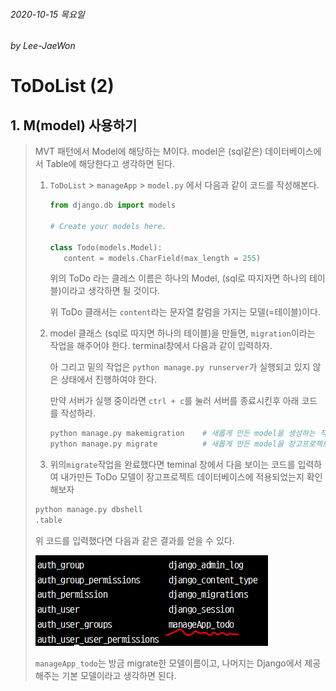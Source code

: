 ###### 2020-10-15 목요일

###### by Lee-JaeWon



# ToDoList (2)



## 1. M(model) 사용하기

> MVT 패턴에서 Model에 해당하는 M이다. model은 (sql같은) 데이터베이스에서 Table에 해당한다고 생각하면 된다.
>
> 1. `ToDoList` > `manageApp` > `model.py` 에서 다음과 같이 코드를 작성해본다.
>
>    ```python
>    from django.db import models
>    
>    # Create your models here.
>    
>    class Todo(models.Model):
>    	content = models.CharField(max_length = 255)
>    ```
>
>    위의 ToDo 라는 클레스 이름은 하나의 Model, (sql로 따지자면 하나의 테이블)이라고 생각하면 될 것이다.
>
>    위 ToDo 클래서는 `content`라는 문자열 칼럼을 가지는 모델(=테이블)이다.
>
> 2. model 클래스 (sql로 따지면 하나의 테이블)을 만들면, `migration`이라는 작업을 해주어야 한다. terminal창에서 다음과 같이 입력하자.
>
>    아 그리고 밑의 작업은 `python manage.py runserver`가 실행되고 있지 않은 상태에서 진행하여야 한다.
>
>    만약 서버가 실행 중이라면 `ctrl + c`를 눌러 서버를 종료시킨후 아래 코드를 작성하라.
>
>    ```python
>    python manage.py makemigration    # 새롭게 만든 model을 생성하는 작업
>    python manage.py migrate          # 새롭게 만든 model을 장고프로젝트 데이터베이스에 실제로 적용하는 작업
>    ```
>
> 3.  위의`migrate`작업을 완료했다면 teminal 창에서 다음 보이는 코드를 입력하여 내가만든 ToDo 모델이 장고프로젝트 데이터베이스에 적용되었는지 확인해보자
>
>    ```python
>    python manage.py dbshell
>    .table
>    ```
>
>    위 코드를 입력했다면 다음과 같은 결과를 얻을 수 있다.
>
>    ![ToDoList04](./마크다운이미지/ToDoList04.PNG)
>
>    `manageApp_todo`는 방금 migrate한 모델이름이고, 나머지는 Django에서 제공해주는 기본 모델이라고 생각하면 된다.